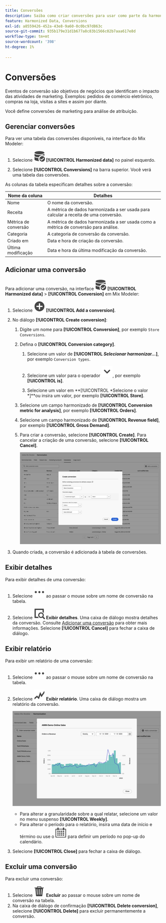 ```yaml
---
title: Conversões
description: Saiba como criar conversões para usar como parte da harmonização de seus dados no Mix Modeler.
feature: Harmonized Data, Conversions
exl-id: a8559426-452a-43e8-9a60-0c0bc97d863c
source-git-commit: 935b179e31d1b677a8c83b1566c02b7aaa617e8d
workflow-type: tm+mt
source-wordcount: '398'
ht-degree: 1%

---
```


# Conversões

Eventos de conversão são objetivos de negócios que identificam o impacto das atividades de marketing. Exemplos: pedidos de comércio eletrônico, compras na loja, visitas a sites e assim por diante.

Você define conversões de marketing para análise de atribuição.

## Gerenciar conversões

Para ver uma tabela das conversões disponíveis, na interface do Mix Modeler:

1. Selecione ![DataSearch](/help/assets/icons/DataCheck.svg) **[!UICONTROL Harmonized data]** no painel esquerdo.

1. Selecione **[!UICONTROL Conversions]** na barra superior. Você verá uma tabela das conversões.

As colunas da tabela especificam detalhes sobre a conversão:

| Nome da coluna | Detalhes |
| --- | ---|
| Nome | O nome da conversão. |
| Receita | A métrica de dados harmonizada a ser usada para calcular a receita de uma conversão. |
| Métrica de conversão | A métrica de dados harmonizada a ser usada como a métrica de conversão para análise. |
| Categoria | A categoria de conversão da conversão. |
| Criado em | Data e hora de criação da conversão. |
| Última modificação | Data e hora da última modificação da conversão. |


## Adicionar uma conversão

Para adicionar uma conversão, na interface ![DataSearch](/help/assets/icons/DataCheck.svg) **[!UICONTROL Harmonized data]** > **[!UICONTROL Conversion]** em Mix Modeler:

1. Selecione ![Adicionar](/help/assets/icons/AddCircle.svg) **[!UICONTROL Add a conversion]**.

1. No diálogo **[!UICONTROL Create conversion]**:

   1. Digite um nome para **[!UICONTROL Conversion]**, por exemplo `Store Conversions`.

   1. Defina o **[!UICONTROL Conversion category]**.

      1. Selecione um valor de **[!UICONTROL *Selecionar harmonizar...*]**, por exemplo `Conversion types`.

      1. Selecione um valor para o operador ![Divisa](/help/assets/icons/ChevronDown.svg), por exemplo **[!UICONTROL is]**.

      1. Selecione um valor em **[!UICONTROL *Selecione o valor *]**ou insira um valor, por exemplo **[!UICONTROL Store]**.

   1. Selecione um campo harmonizado de **[!UICONTROL Conversion metric for analysis]**, por exemplo **[!UICONTROL Orders]**.

   1. Selecione um campo harmonizado de **[!UICONTROL Revenue field]**, por exemplo **[!UICONTROL Gross Demand]**.

   1. Para criar a conversão, selecione **[!UICONTROL Create]**. Para cancelar a criação de uma conversão, selecione **[!UICONTROL Cancel]**.

      ![Texto alternativo](/help/assets/create-conversion.png)

1. Quando criada, a conversão é adicionada à tabela de conversões.


## Exibir detalhes

Para exibir detalhes de uma conversão:

1. Selecione ![Mais](/help/assets/icons/More.svg) ao passar o mouse sobre um nome de conversão na tabela.

1. Selecione ![Exibir](/help/assets/icons/ViewDetail.svg) **Exibir detalhes**. Uma caixa de diálogo mostra detalhes da conversão. Consulte [Adicionar uma conversão](#add-a-conversion) para obter mais informações. Selecione **[!UICONTROL Cancel]** para fechar a caixa de diálogo.

## Exibir relatório

Para exibir um relatório de uma conversão:

1. Selecione ![Mais](/help/assets/icons/More.svg) ao passar o mouse sobre um nome de conversão na tabela.

1. Selecione ![GraphTrend](/help/assets/icons/GraphTrend.svg) **Exibir relatório**. Uma caixa de diálogo mostra um relatório da conversão.

   ![Relatório de exibição de conversão](../assets/conversion-view-report.png)

   * Para alterar a granularidade sobre a qual relatar, selecione um valor no menu suspenso **[!UICONTROL Weekly]**.
   * Para alterar o período para o relatório, insira uma data de início e término ou use o ![Calendário](/help/assets/icons/Calendar.svg) para definir um período no pop-up do calendário.

1. Selecione **[!UICONTROL Close]** para fechar a caixa de diálogo.

## Excluir uma conversão

Para excluir uma conversão:

1. Selecione ![Excluir](/help/assets/icons/Delete.svg) **Excluir** ao passar o mouse sobre um nome de conversão na tabela.
1. Na caixa de diálogo de confirmação **[!UICONTROL Delete conversion]**, selecione **[!UICONTROL Delete]** para excluir permanentemente a conversão.
